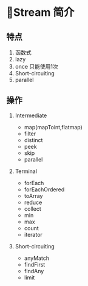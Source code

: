 # Stream 简介

 ## 特点
 1. 函数式
 2. lazy
 3. once 只能使用1次
 4. Short-circuiting
 5. parallel

## 操作
1. Intermediate 
    * map(mapToint,flatmap)
    * filter
    * distinct
    * peek
    * skip
    * parallel

2. Terminal
    * forEach
    * forEachOrdered
    * toArray
    * reduce
    * collect
    * min
    * max
    * count
    * iterator
3. Short-circuiting
    * anyMatch
    * findFirst
    * findAny
    * limit
    